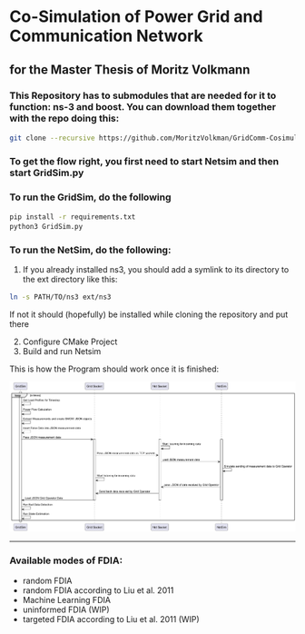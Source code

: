 # Co-Simulation of Power Grid and Communication Network
## for the Master Thesis of Moritz Volkmann

### This Repository has to submodules that are needed for it to function: ns-3 and boost. You can download them together with the repo doing this:
```bash
git clone --recursive https://github.com/MoritzVolkman/GridComm-Cosimulation.git
```

### To get the flow right, you first need to start Netsim and then start GridSim.py

### To run the GridSim, do the following
```bash
pip install -r requirements.txt
python3 GridSim.py
```

### To run the NetSim, do the following:

1. If you already installed ns3, you should add a symlink to its directory to the ext directory like this:
```bash
ln -s PATH/TO/ns3 ext/ns3
```
If not it should (hopefully) be installed while cloning the repository and put there

2. Configure CMake Project
3. Build and run Netsim

This is how the Program should work once it is finished:

![Sequence Diagram 2](./figures/CoSimv2.png)

----------

### Available modes of FDIA:

- random FDIA
- random FDIA according to Liu et al. 2011
- Machine Learning FDIA
- uninformed FDIA (WIP)
- targeted FDIA according to Liu et al. 2011 (WIP)
